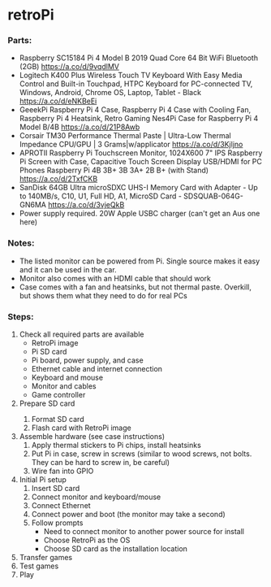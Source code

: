 # retroPi

### Parts:
- Raspberry SC15184 Pi 4 Model B 2019 Quad Core 64 Bit WiFi Bluetooth (2GB) https://a.co/d/9vqdlMV
- Logitech K400 Plus Wireless Touch TV Keyboard With Easy Media Control and Built-in Touchpad, HTPC Keyboard for PC-connected TV, Windows, Android, Chrome OS, Laptop, Tablet - Black https://a.co/d/eNKBeEi
- GeeekPi Raspberry Pi 4 Case, Raspberry Pi 4 Case with Cooling Fan, Raspberry Pi 4 Heatsink, Retro Gaming Nes4Pi Case for Raspberry Pi 4 Model B/4B https://a.co/d/21P8Awb
- Corsair TM30 Performance Thermal Paste | Ultra-Low Thermal Impedance CPU/GPU | 3 Grams|w/applicator https://a.co/d/3Kjljno
- APROTII Raspberry Pi Touchscreen Monitor, 1024X600 7" IPS Raspberry Pi Screen with Case, Capacitive Touch Screen Display USB/HDMI for PC Phones Raspberry Pi 4B 3B+ 3B 3A+ 2B B+ (with Stand) https://a.co/d/2TxfCKB
- SanDisk 64GB Ultra microSDXC UHS-I Memory Card with Adapter - Up to 140MB/s, C10, U1, Full HD, A1, MicroSD Card - SDSQUAB-064G-GN6MA https://a.co/d/3vjeQkB
- Power supply required. 20W Apple USBC charger (can't get an Aus one here)

### Notes: 
- The listed monitor can be powered from Pi. Single source makes it easy and it can be used in the car.
- Monitor also comes with an HDMI cable that should work
- Case comes with a fan and heatsinks, but not thermal paste. Overkill, but shows them what they need to do for real PCs

### Steps:
1. Check all required parts are available
	- RetroPi image
	- Pi SD card
	- Pi board, power supply, and case
	- Ethernet cable and internet connection
	- Keyboard and mouse
	- Monitor and cables
	- Game controller
2. Prepare SD  card <need to write instructions for Windows>
	1. Format SD card
	2. Flash card with RetroPi image
3. Assemble hardware (see case instructions)
	1. Apply thermal stickers to Pi chips, install heatsinks
	2. Put Pi in case, screw in screws (similar to wood screws, not bolts. They can be hard to screw in, be careful)
	3. Wire fan into GPIO 
4. Initial Pi setup
	1. Insert SD card
	2. Connect monitor and keyboard/mouse
	3. Connect Ethernet
	4. Connect power and boot (the monitor may take a second)
	5. Follow prompts
		- Need to connect monitor to another power source for install
		- Choose RetroPi as the OS
		- Choose SD card as the installation location
5. Transfer games
6. Test games
7. Play
